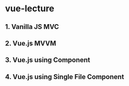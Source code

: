 # vue-lecture

## 1. Vanilla JS MVC

## 2. Vue.js MVVM

## 3. Vue.js using Component

## 4. Vue.js using Single File Component
